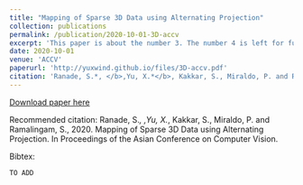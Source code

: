 ```yaml
---
title: "Mapping of Sparse 3D Data using Alternating Projection"
collection: publications
permalink: /publication/2020-10-01-3D-accv
excerpt: 'This paper is about the number 3. The number 4 is left for future work.'
date: 2020-10-01
venue: 'ACCV'
paperurl: 'http://yuxwind.github.io/files/3D-accv.pdf'
citation: 'Ranade, S.*, </b>,Yu, X.*</b>, Kakkar, S., Miraldo, P. and Ramalingam, S., 2020. Mapping of Sparse 3D Data using Alternating Projection. In Proceedings of the Asian Conference on Computer Vision.'
---
```


[Download paper here](http://yuxwind.github.io/files/3D-accv.pdf)

Recommended citation:
Ranade, S.*, </b>,Yu, X.*</b>, Kakkar, S., Miraldo, P. and Ramalingam, S., 2020. Mapping of
Sparse 3D Data using Alternating Projection. In Proceedings of the Asian
Conference on Computer Vision.

Bibtex:
```
TO ADD
```
